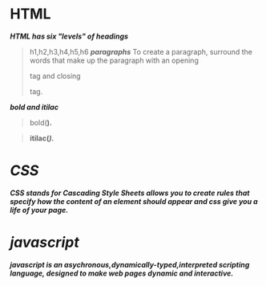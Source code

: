 # HTML
***HTML has six "levels" of headings***
>h1,h2,h3,h4,h5,h6
***paragraphs***
>To create a paragraph, surround the words that make up the paragraph with an opening <p> tag and closing </p> tag.

***bold and itilac***
>bold(<b>).

>itilac(<i>).

# CSS
***CSS stands for Cascading Style Sheets***
**allows you to create rules that specify how the content of an element should appear and css give you a life of your page.**

# javascript

***javascript is an asychronous,dynamically-typed,interpreted scripting language, designed to make web pages dynamic and interactive.***




